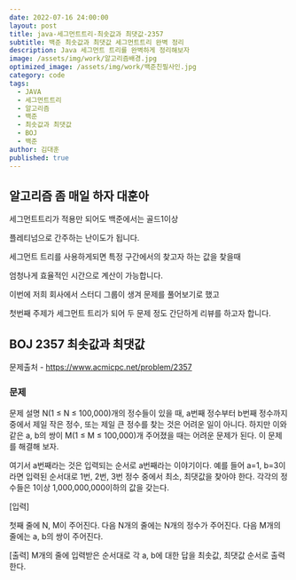 ```yaml
---
date: 2022-07-16 24:00:00
layout: post
title: java-세그먼트트리-최솟값과 최댓값-2357
subtitle: 백준 최솟값과 최댓값 세그먼트트리 완벽 정리
description: Java 세그먼트 트리를 완벽하게 정리해보자
image: /assets/img/work/알고리즘배경.jpg
optimized_image: /assets/img/work/백준친필사인.jpg
category: code
tags:
  - JAVA
  - 세그먼트트리
  - 알고리즘
  - 백준
  - 최솟값과 최댓값
  - BOJ
  - 백준
author: 김대훈
published: true
---
```


## 알고리즘 좀 매일 하자 대훈아

세그먼트트리가 적용만 되어도 백준에서는 골드1이상 

플레티넘으로 간주하는 난이도가 됩니다.

세그먼트 트리를 사용하게되면 특정 구간에서의 찾고자 하는 값을 찾을때

엄청나게 효율적인 시간으로 계산이 가능합니다.

이번에 저희 회사에서 스터디 그룹이 생겨 문제를 풀어보기로 했고

첫번째 주제가 세그먼트 트리가 되어 두 문제 정도 간단하게 리뷰를 하고자 합니다.

## BOJ 2357 최솟값과 최댓값
문제출처 - <https://www.acmicpc.net/problem/2357>

### 문제

문제 설명
N(1 ≤ N ≤ 100,000)개의 정수들이 있을 때, a번째 정수부터 b번째 정수까지 중에서 제일 작은 정수, 또는 제일 큰 정수를 찾는 것은 어려운 일이 아니다. 하지만 이와 같은 a, b의 쌍이 M(1 ≤ M ≤ 100,000)개 주어졌을 때는 어려운 문제가 된다. 이 문제를 해결해 보자.

여기서 a번째라는 것은 입력되는 순서로 a번째라는 이야기이다. 예를 들어 a=1, b=3이라면 입력된 순서대로 1번, 2번, 3번 정수 중에서 최소, 최댓값을 찾아야 한다. 각각의 정수들은 1이상 1,000,000,000이하의 값을 갖는다.

[입력]

첫째 줄에 N, M이 주어진다. 다음 N개의 줄에는 N개의 정수가 주어진다. 다음 M개의 줄에는 a, b의 쌍이 주어진다.

[출력]
M개의 줄에 입력받은 순서대로 각 a, b에 대한 답을 최솟값, 최댓값 순서로 출력한다.

